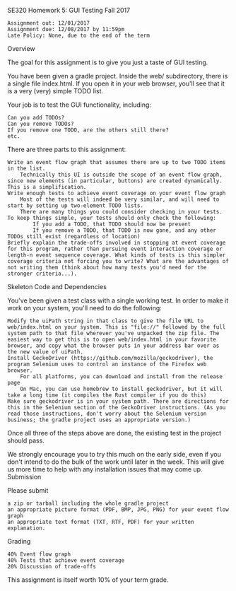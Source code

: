 SE320 Homework 5: GUI Testing
Fall 2017

    Assignment out: 12/01/2017
    Assignment due: 12/08/2017 by 11:59pm
    Late Policy: None, due to the end of the term

Overview

The goal for this assignment is to give you just a taste of GUI testing.

You have been given a gradle project. Inside the web/ subdirectory, there is a single file index.html. If you open it in your web browser, you'll see that it is a very (very) simple TODO list.

Your job is to test the GUI functionality, including:

    Can you add TODOs?
    Can you remove TODOs?
    If you remove one TODO, are the others still there?
    etc.

There are three parts to this assignment:

    Write an event flow graph that assumes there are up to two TODO items in the list.
        Technically this UI is outside the scope of an event flow graph, since new elements (in particular, buttons) are created dynamically. This is a simplification.
    Write enough tests to achieve event coverage on your event flow graph
        Most of the tests will indeed be very similar, and will need to start by setting up two-element TODO lists.
        There are many things you could consider checking in your tests. To keep things simple, your tests should only check the following:
            If you add a TODO, that TODO should now be present
            If you remove a TODO, that TODO is now gone, and any other TODOs still exist (regardless of location)
    Briefly explain the trade-offs involved in stopping at event coverage for this program, rather than pursuing event interaction coverage or length-n event sequence coverage. What kinds of tests is this simpler coverage criteria not forcing you to write? What are the advantages of not writing them (think about how many tests you'd need for the stronger criteria...).

Skeleton Code and Dependencies

You've been given a test class with a single working test. In order to make it work on your system, you'll need to do the following:

    Modify the uiPath string in that class to give the file URL to web/index.html on your system. This is "file://" followed by the full system path to that file wherever you've unpacked the zip file. The easiest way to get this is to open web/index.html in your favorite browser, and copy what the browser puts in your address bar over as the new value of uiPath.
    Install GeckoDriver (https://github.com/mozilla/geckodriver), the program Selenium uses to control an instance of the Firefox web browser.
        For all platforms, you can download and install from the release page
        On Mac, you can use homebrew to install geckodriver, but it will take a long time (it compiles the Rust compiler if you do this)
    Make sure geckodriver is in your system path. There are directions for this in the Selenium section of the GeckoDriver instructions. (As you read those instructions, don't worry about the Selenium version business; the gradle project uses an appropriate version.)

Once all three of the steps above are done, the existing test in the project should pass.

We strongly encourage you to try this much on the early side, even if you don't intend to do the bulk of the work until later in the week. This will give us more time to help with any installation issues that may come up.
Submission

Please submit

    a zip or tarball including the whole gradle project
    an appropriate picture format (PDF, BMP, JPG, PNG) for your event flow graph
    an appropriate text format (TXT, RTF, PDF) for your written explanation.

Grading

    40% Event flow graph
    40% Tests that achieve event coverage
    20% Discussion of trade-offs

This assignment is itself worth 10% of your term grade.